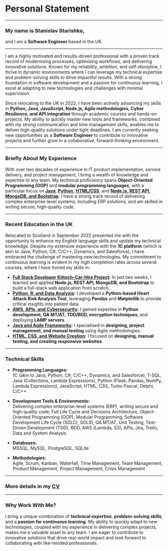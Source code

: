 # Personal Statement
---
### My name is **Stanislav Starishko**,  
and I am a **Software Engineer** based in the UK.

---

I am a highly motivated and results-driven professional with a proven track record of modernising processes, optimising workflows, and delivering innovative solutions. Known for my reliability, ambition, and self-discipline, I thrive in dynamic environments where I can leverage my technical expertise and problem-solving skills to drive impactful results. With a strong foundation in software development and a passion for continuous learning, I excel at adapting to new technologies and challenges with minimal supervision.

Since relocating to the UK in 2022, I have been actively advancing my skills in **Python, Java, JavaScript, Node.js, Agile methodologies, Cyber Resilience, and API integration** through academic courses and hands-on projects. My ability to quickly master new tools and frameworks, combined with my strong communication and time management skills, enables me to deliver high-quality solutions under tight deadlines. I am currently seeking new opportunities as a **Software Engineer** to contribute to innovative projects and further grow in a collaborative, forward-thinking environment.

---

### Briefly About My Experience

With over two decades of experience in IT product implementation, service delivery, and project management, I bring a wealth of knowledge and expertise to any team. My technical proficiency spans **Object-Oriented Programming (OOP)** and **modular programming languages**, with a particular focus on **[Java](https://github.com/StanStarishko/Portfolio/tree/main/Java)**, **[Python](https://github.com/StanStarishko/Portfolio/tree/main/Python)**, **[HTML/CSS](https://github.com/StanStarishko/Portfolio/tree/main/HTML-CSSR-JS)**, and **[Node.js, REST API, MongoDB, and Bootstrap](https://github.com/StanStarishko/Kittoch-Car-Hire/tree/main)**. I have a strong track record of delivering complex enterprise-level systems, including ERP solutions, and am skilled in writing secure, high-quality code.

---

### Recent Education in the UK

Relocated to Scotland in September 2022 presented me with the opportunity to enhance my English language skills and update my technical knowledge. Despite my extensive experience with the **1C platform** (which is akin to Java, Python, C#, C/C++, Dynamics, and Salesforce), I have embraced the challenge of mastering new technologies. My commitment to continuous learning is evident in my high completion rates across several courses, where I have honed my skills in:

- **[Full Stack Developer Kittoch-Car-Hire Project](https://github.com/StanStarishko/Kittoch-Car-Hire/tree/main):** In just two weeks, I learned and applied **Node.js, REST API, MongoDB, and Bootstrap** to build a full-stack web application from scratch.
- **[Python, R, and Data Analysis](https://github.com/StanStarishko/Portfolio/blob/main/Python/Heart%20Attack%20Risk%20Factors/Heart_Attack_Risk_Factors.ipynb):** I developed a **Python-based Heart Attack Risk Analysis Tool**, leveraging **Pandas** and **Matplotlib** to provide critical insights into patient data.
- **[AWS, APIs, and Cybersecurity](https://github.com/StanStarishko/Portfolio/tree/main/Python/Software%20Security%20Project):** I gained expertise in **Python development, QA MT/AT, TDD/BDD, encryption techniques**, and deploying **LAMP servers**.
- **[Java and Agile Frameworks](https://github.com/StanStarishko/Portfolio/tree/main/Java/Glasgow%20Clyde%20Runners%20Club):** I specialised in **designing, project management, and manual testing** using Agile methodologies.
- **[HTML, CSS, and Website Creation](https://github.com/StanStarishko/Portfolio/tree/main/HTML-CSSR-JS/Abbington-Farm):** I focused on **designing, manual testing, and creating responsive websites**.

---

### Technical Skills

- **Programming Languages:**  
  1C (akin to Java, Python, C#, C/C++, Dynamics, and Salesforce), T-SQL, Java (Collections, Lambda Expressions), Python (Flask, Pandas, NumPy, Lambda Expressions), JavaScript, HTML, CSS, Turbo Pascal, Delphi, C/C++

- **Development Tools & Environments:**  
  Delivering complex enterprise-level systems (ERP), writing secure and high-quality code, Full Life Cycle and Decisions Architecture, Object-Oriented Programming (OOP), Modular Programming, Software Development Life Cycle (SDLC), SOLID, QA MT/AT, Unit Testing, Test-Driven Development (TDD), BDD, AWS (Lambda, S3), APIs, Jira, Trello, Data and System Analysis

- **Databases:**  
  MSSQL, MySQL, PostgreSQL, SQLite

- **Methodologies:**  
  Agile, Scrum, Kanban, Waterfall, Time Management, Team Management, Product Management, Project Management, Crisis Management

---

### More details in my [CV](https://github.com/StanStarishko/Portfolio/blob/main/Stanislav%20Starishko%20CV.pdf)

---

### Why Work With Me?

I bring a unique combination of **technical expertise**, **problem-solving skills**, and a **passion for continuous learning**. My ability to quickly adapt to new technologies, coupled with my experience in delivering complex projects, makes me a valuable asset to any team. I am eager to contribute to innovative solutions that drive real-world impact and look forward to collaborating with like-minded professionals.
